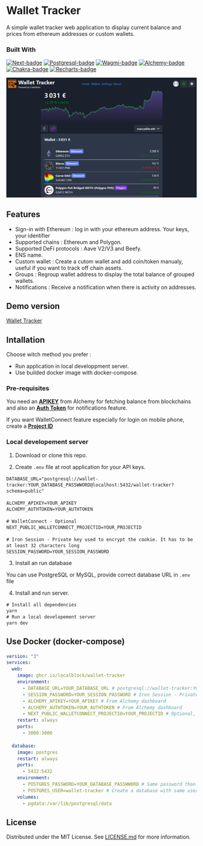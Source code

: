 # Wallet Tracker
A simple wallet tracker web application to display current balance and prices from ethereum addresses or custom wallets.

### Built With

[![Next-badge]][Next-url]
[![Postgresql-badge]][Postgresql-url]
[![Wagmi-badge]][Wagmi-url]
[![Alchemy-badge]][Alchemy-url]
[![Chakra-badge]][Chakra-url]
[![Recharts-badge]][Recharts-url]

<img src="doc/screenshot.png">

## Features

* Sign-in with Ethereum : log in with your ethereum address. Your keys, your identifier
* Supported chains : Ethereum and Polygon.
* Supported DeFi protocols : Aave V2/V3 and Beefy.
* ENS name.
* Custom wallet : Create a cutom wallet and add  coin/token manualy, useful if you want to track off chain assets.
* Groups : Regroup wallet address to display the total balance of grouped wallets.
* Notifications : Receive a notification when there is activity on addresses.

## Demo version

[Wallet Tracker](https://wallet.localblock.dev)

## Intallation

Choose witch method you prefer :
- Run application in local developpment server.
- Use builded docker image with docker-compose.

### Pre-requisites
You need an **[APIKEY](https://docs.alchemy.com/docs/alchemy-quickstart-guide#1key-create-an-alchemy-key)** from Alchemy for fetching balance from blockchains and also an **[Auth Token](https://docs.alchemy.com/reference/notify-api-faq#where-do-i-find-my-alchemy-auth-token)** for notifications feature.

If you want WalletConnect feature especially for login on mobile phone, create a **[Project ID](https://cloud.walletconnect.com)**

### Local developement server
1. Download or clone this repo.

2. Create `.env` file at root application for your API keys.
```dotenv
DATABASE_URL="postgresql://wallet-tracker:YOUR_DATABASE_PASSWWORD@localhost:5432/wallet-tracker?schema=public"

ALCHEMY_APIKEY=YOUR_APIKEY
ALCHEMY_AUTHTOKEN=YOUR_AUTHTOKEN

# WalletConnect - Optional
NEXT_PUBLIC_WALLETCONNECT_PROJECTID=YOUR_PROJECTID

# Iron Session - Private key used to encrypt the cookie. It has to be at least 32 characters long
SESSION_PASSWORD=YOUR_SESSION_PASSWORD
```
3. Install an run database

You can use PostgreSQL or MySQL, provide correct database URL in `.env` file

4. Install and run server.

```shell
# Install all dependencies
yarn
# Run a local developement server
yarn dev
```

## Use Docker (docker-compose)

```yaml
version: "3"
services:
  web:
    image: ghcr.io/localblock/wallet-tracker
    environment:
      - DATABASE_URL=YOUR_DATABASE_URL # postgresql://wallet-tracker:YOUR_DATABASE_PASSWWORD@database:5432/wallet-tracker?schema=public
      - SESSION_PASSWORD=YOUR_SESSION_PASSWORD # Iron Session - Private key used to encrypt the cookie. It has to be at least 32 characters long
      - ALCHEMY_APIKEY=YOUR_APIKEY # From Alchemy dashboard
      - ALCHEMY_AUTHTOKEN=YOUR_AUTHTOKEN # From Alchemy dashboard
      - NEXT_PUBLIC_WALLETCONNECT_PROJECTID=YOUR_PROJECTID # Optional, from https://cloud.walletconnect.com/
    restart: always
    ports:
      - 3000:3000

  database:
    image: postgres
    restart: always
    ports:
      - 5432:5432
    environment:
      - POSTGRES_PASSWORD=YOUR_DATABASE_PASSWWORD # Same password than wallet-tracker container
      - POSTGRES_USER=wallet-tracker # Create a database with same username
    volumes:
      - pgdata:/var/lib/postgresql/data

```

## License
Distributed under the MIT License. See [LICENSE.md](./LICENCE.md) for more information.

<!-- Links -->
[Next-badge]:https://img.shields.io/badge/Next.js-000000?style=for-the-badge&logo=nextdotjs&logoColor=white
[Next-url]:https://nextjs.org/
[Wagmi-badge]:https://img.shields.io/badge/Wagmi-000000?style=for-the-badge&logo=wagmi&logoColor=white
[Wagmi-url]:https://wagmi.sh/
[Alchemy-badge]:https://img.shields.io/badge/Alchemy-363ff9?style=for-the-badge&logo=alchemy&logoColor=white
[Alchemy-url]:https://alchemy.com/
[Chakra-badge]:https://img.shields.io/badge/chakra-4ED1C5?style=for-the-badge&logo=chakraui&logoColor=white
[Chakra-url]:https://chakra-ui.com/
[Recharts-badge]:https://img.shields.io/badge/recharts-22b5bf?style=for-the-badge
[Recharts-url]:https://recharts.org/en-US
[Postgresql-badge]:https://img.shields.io/badge/postgresql-4169E1?style=for-the-badge&logo=postgresql&logoColor=white
[Postgresql-url]:https://www.postgresql.org/